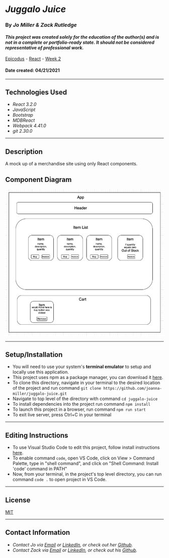 # _Juggalo Juice_

### By _**Jo Miller & Zack Rutledge**_

#### _This project was created solely for the education of the author(s) and is not in a complete or portfolio-ready state. It should not be considered representative of professional work._


[Epicodus](https://www.epicodus.com/) - [React](https://www.learnhowtoprogram.com/ruby-and-rails/) - [Week 2](https://www.learnhowtoprogram.com/react/react-fundamentals/help-queue-merch-site-event-logger-two-day-project)


#### Date created: 04/21/2021
---

## Technologies Used

* _React 3.2.0_
* _JavaScript_
* _Bootstrap_
* _MDBReact_
* _Webpack 4.41.0_
* _git 2.30.0_

---

## Description

A mock up of a merchandise site using only React components.

## Component Diagram

<div><img src="src/img/component-diagram.png" width = 800></div>

---

## Setup/Installation

* You will need to use your system's **terminal emulator** to setup and locally use this application.
* This project uses npm as a package manager, you can download it [here](https://www.npmjs.com/get-npm).
* To clone this directory, navigate in your terminal to the desired location of the project and run command `git clone https://github.com/joanna-miller/juggalo-juice.git`
* Navigate to top level of the directory with command `cd juggalo-juice`
* To install dependencies into the project run command `npm install`
* To launch this project in a browser, run command `npm run start`
* To exit live server, press Ctrl+C in your terminal

---

## Editing Instructions

* To use Visual Studio Code to edit this project, follow install instructions [here](https://code.visualstudio.com/).
* To enable command `code`, open VS Code, click on View > Command Palette, type in "shell command", and click on "Shell Command: Install 'code' command in PATH"
* Now, from your terminal, in the project's top level directory, you can run command `code .` to open project in VS Code.

---

## License

[MIT](LICENSE.txt)

---

## Contact Information

* _Contact Jo via [Email](mailto:joannadawnmiller@gmail.com) or [LinkedIn](https://www.linkedin.com/in/jomillerde/), or check out her [Github](https://github.com/joanna-miller)._
* _Contact Zack via [Email](mailto:thorgrim88@gmail.com) or [LinkedIn](https://www.linkedin.com/in/zack-rutledge762/), or check out his [Github](https://github.com/dethik)._